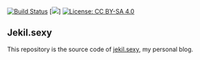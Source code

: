 [![Build Status](https://travis-ci.org/jekil/jekil.sexy.svg?branch=master)](https://travis-ci.org/jekil/jekil.sexy)
[![](https://reposs.herokuapp.com/?path=jekil/jekil.sexy&color=brightgreen)]
[![License: CC BY-SA 4.0](https://licensebuttons.net/l/by-sa/4.0/80x15.png)](http://creativecommons.org/licenses/by-sa/4.0/)

Jekil.sexy
----------

This repository is the source code of [jekil.sexy](https://jekil.sexy), my personal blog.